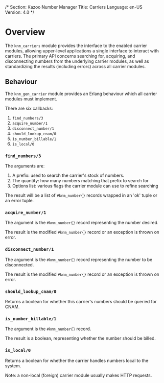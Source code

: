 /*
Section: Kazoo Number Manager
Title: Carriers
Language: en-US
Version: 4.0
*/

# Overview

The `knm_carriers` module provides the interface to the enabled carrier modules, allowing upper-level applications a single interface to interact with carriers. The primary API concerns searching for, acquiring, and disconnecting numbers from the underlying carrier modules, as well as standardizing the results (including errors) across all carrier modules.

## Behaviour

The `knm_gen_carrier` module provides an Erlang behaviour which all carrier modules must implement.

There are six callbacks:

1. `find_numbers/3`
2. `acquire_number/1`
3. `disconnect_number/1`
4. `should_lookup_cnam/0`
5. `is_number_billable/1`
6. `is_local/0`

### `find_numbers/3`

The arguments are:

1. A prefix: used to search the carrier's stock of numbers.
2. The quantity: how many numbers matching that prefix to search for
3. Options list: various flags the carrier module can use to refine searching

The result will be a list of `#knm_number{}` records wrapped in an 'ok' tuple or an error tuple.

### `acquire_number/1`

The argument is the `#knm_number{}` record representing the number desired.

The result is the modified `#knm_number{}` record or an exception is thrown on error.

### `disconnect_number/1`

The argument is the `#knm_number{}` record representing the number to be disconnected.

The result is the modified `#knm_number{}` record or an exception is thrown on error.

### `should_lookup_cnam/0`

Returns a boolean for whether this carrier's numbers should be queried for CNAM.

### `is_number_billable/1`

The argument is the `#knm_number{}` record.

The result is a boolean, representing whether the number should be billed.

### `is_local/0`

Returns a boolean for whether the carrier handles numbers local to the system.

Note: a non-local (foreign) carrier module usually makes HTTP requests.
